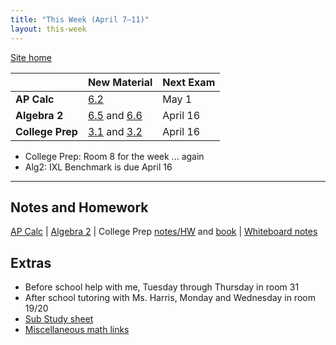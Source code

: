 ```yaml
---
title: "This Week (April 7–11)"
layout: this-week
---
```


[Site home](./)

|                  | New Material                                                                                                                                                | Next Exam |
| ---------------- | ----------------------------------------------------------------------------------------------------------------------------------------------------------- | --------- |
| **AP Calc**      | [6.2](./calc-for-ap-larson/6.2-volume-the-disk-and-washer-methods.md)                                                                                       | May 1     |
| **Algebra 2**    | [6.5](./envision-algebra-2/6-5-properties-of-logarithms.md) and [6.6](./envision-algebra-2/6-6-exponential-and-logarithmic-equations.md)                    | April 16  |
| **College Prep** | [3.1](./openstax-elementary-algebra-2e/3-1-use-a-problem-solving-strategy.md) and [3.2](./openstax-elementary-algebra-2e/3-2-solve-percent-applications.md) | April 16  |

- College Prep: Room 8 for the week ... again
- Alg2: IXL Benchmark is due April 16

---

## Notes and Homework

[AP Calc](./calc-for-ap-larson/) \| [Algebra 2](./envision-algebra-2/) \| College Prep [notes/HW](./openstax-elementary-algebra-2e/) and [book](https://openstax.org/books/elementary-algebra-2e/pages/2-introduction) \| [Whiteboard notes](https://1drv.ms/o/c/c4097c61e06a2b97/EpojsyS4IFdOp0qZoDZdHikBZAinLWQ3ncbWjBZVKo0vtQ?e=5egVmL)

## Extras

- Before school help with me, Tuesday through Thursday in room 31
- After school tutoring with Ms. Harris, Monday and Wednesday in room 19/20
- [Sub Study sheet](https://docs.google.com/spreadsheets/d/1cOCYZAF-hvZ42TtM_6EWiE3OjpTO7w4Vou7y87UMICU/edit?pli=1&gid=0#gid=0)
- [Miscellaneous math links](./misc/math-links.md)
